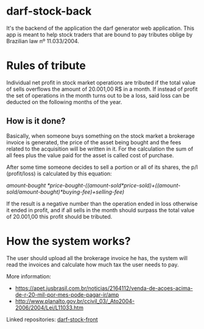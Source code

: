 # darf-stock-back

It's the backend of the application the darf generator web application. This app is meant to help stock traders that are bound to pay tributes oblige by Brazilian law nº 11.033/2004.

# Rules of tribute

Individual net profit in stock market operations are tributed if the total value of sells overflows the amount of 20.001,00 R$ in a month. If instead of profit the set of operations in the month turns out to be a loss, said loss can be deducted on the following months of the year.

## How is it done?

Basically, when someone buys something on the stock market a brokerage invoice is generated, the price of the asset being bought and the fees related to the acquisition will be written in it. For the calculation the sum of all fees plus the value paid for the asset is called cost of purchase.

After some time someone decides to sell a portion or all of its shares, the p/l (profit/loss) is calculated by this equation:

*amount-bought \*price-bought-((amount-sold\*price-sold)+((amount-sold/amount-bought)\*buying-fee)+selling-fee)*

If the result is a negative number than the operation ended in loss otherwise it ended in profit, and if all sells in the month should surpass the total value of 20.001,00 this profit should be tributed.

# How the system works?

The user should upload all the brokerage invoice he has, the system will read the invoices and calculate how much tax the user needs to pay.

More information: 
* https://apet.jusbrasil.com.br/noticias/2164112/venda-de-acoes-acima-de-r-20-mil-por-mes-pode-pagar-ir/amp
* http://www.planalto.gov.br/ccivil_03/_Ato2004-2006/2004/Lei/L11033.htm

 Linked repositories: [darf-stock-front](https://github.com/lucasnathan/darf-stock-front)
